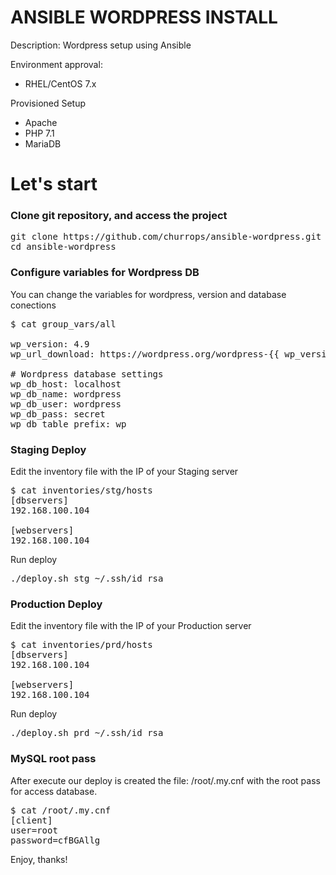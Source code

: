 <h1> ANSIBLE WORDPRESS INSTALL </h1>

Description: Wordpress setup using Ansible

Environment approval:

 - RHEL/CentOS 7.x

Provisioned Setup

 - Apache
 - PHP 7.1
 - MariaDB 

<h1>Let's start</h1>

<h3>Clone git repository, and access the project</h3>

<pre>git clone https://github.com/churrops/ansible-wordpress.git
cd ansible-wordpress</pre>

<h3>Configure variables for Wordpress DB</h3>

You can change the variables for wordpress, version and database conections

<pre>
$ cat group_vars/all

wp_version: 4.9
wp_url_download: https://wordpress.org/wordpress-{{ wp_version }}.tar.gz

# Wordpress database settings
wp_db_host: localhost
wp_db_name: wordpress
wp_db_user: wordpress
wp_db_pass: secret
wp_db_table_prefix: wp_
</pre>

<h3> Staging Deploy </h3>

Edit the inventory file with the IP of your Staging server

<pre>$ cat inventories/stg/hosts
[dbservers]
192.168.100.104

[webservers]
192.168.100.104
</pre>

Run deploy

<pre>./deploy.sh stg ~/.ssh/id_rsa</pre>

<h3> Production Deploy </h3>

Edit the inventory file with the IP of your Production server

<pre>$ cat inventories/prd/hosts
[dbservers]
192.168.100.104

[webservers]
192.168.100.104
</pre>

Run deploy

<pre>./deploy.sh prd ~/.ssh/id_rsa</pre>

<h3>MySQL root pass</h3>

After execute our deploy is created the file: <core>/root/.my.cnf</code> with the root pass for access database.

<pre>$ cat /root/.my.cnf
[client]
user=root
password=cfBGAllg
</pre>

Enjoy, thanks!

